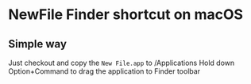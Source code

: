 # NewFile Finder shortcut on macOS
## Simple way
Just checkout and copy the `New File.app` to /Applications
Hold down Option+Command to drag the application to Finder toolbar
